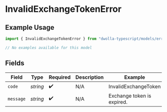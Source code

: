 # InvalidExchangeTokenError

## Example Usage

```typescript
import { InvalidExchangeTokenError } from "dwolla-typescript/models/errors";

// No examples available for this model
```

## Fields

| Field                      | Type                       | Required                   | Description                | Example                    |
| -------------------------- | -------------------------- | -------------------------- | -------------------------- | -------------------------- |
| `code`                     | *string*                   | :heavy_check_mark:         | N/A                        | InvalidExchangeToken       |
| `message`                  | *string*                   | :heavy_check_mark:         | N/A                        | Exchange token is expired. |
